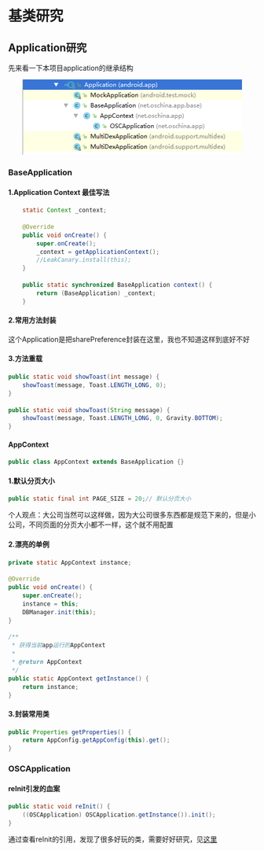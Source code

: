 # 基类研究

## Application研究
先来看一下本项目application的继承结构

<div align=center>
<img src="https://github.com/ainiyiwan/OSChina-v2.9.0/blob/master/png/application.jpg"/>
</div>

### BaseApplication
#### 1.Application Context 最佳写法
```java
    static Context _context;

    @Override
    public void onCreate() {
        super.onCreate();
        _context = getApplicationContext();
        //LeakCanary.install(this);
    }

    public static synchronized BaseApplication context() {
        return (BaseApplication) _context;
    }
```
#### 2.常用方法封装
这个Application是把sharePreference封装在这里，我也不知道这样到底好不好
#### 3.方法重载
```java
public static void showToast(int message) {
    showToast(message, Toast.LENGTH_LONG, 0);
}

public static void showToast(String message) {
    showToast(message, Toast.LENGTH_LONG, 0, Gravity.BOTTOM);
}
```
#### AppContext 

```java
public class AppContext extends BaseApplication {}
```
#### 1.默认分页大小
```java
public static final int PAGE_SIZE = 20;// 默认分页大小
```
个人观点：大公司当然可以这样做，因为大公司很多东西都是规范下来的，但是小公司，不同页面的分页大小都不一样，这个就不用配置
#### 2.漂亮的单例
```java
private static AppContext instance;

@Override
public void onCreate() {
    super.onCreate();
    instance = this;
    DBManager.init(this);
}

/**
 * 获得当前app运行的AppContext
 *
 * @return AppContext
 */
public static AppContext getInstance() {
    return instance;
}
```
#### 3.封装常用类
```java
public Properties getProperties() {
    return AppConfig.getAppConfig(this).get();
}
```
### OSCApplication
#### reInit引发的血案
```java
public static void reInit() {
    ((OSCApplication) OSCApplication.getInstance()).init();
}
```
通过查看reInit的引用，发现了很多好玩的类，需要好好研究，见[这里]()
#### 